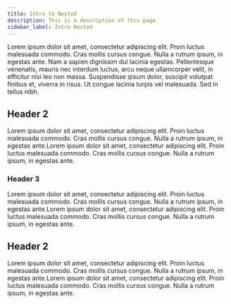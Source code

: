 ```yaml
---
title: Intro to Nested
description: This is a description of this page
sidebar_label: Intro Nested
---
```


Lorem ipsum dolor sit amet, consectetur adipiscing elit. Proin luctus malesuada commodo. Cras mollis cursus congue. Nulla a rutrum ipsum, in egestas ante. Nam a sapien dignissim dui lacinia egestas. Pellentesque venenatis, mauris nec interdum luctus, arcu neque ullamcorper velit, in efficitur nisi leo non massa. Suspendisse ipsum dolor, suscipit volutpat finibus et, viverra in risus. Ut congue lacinia turpis vel malesuada. Sed in tellus nibh.

## Header 2

Lorem ipsum dolor sit amet, consectetur adipiscing elit. Proin luctus malesuada commodo. Cras mollis cursus congue. Nulla a rutrum ipsum, in egestas ante.Lorem ipsum dolor sit amet, consectetur adipiscing elit. Proin luctus malesuada commodo. Cras mollis cursus congue. Nulla a rutrum ipsum, in egestas ante.

### Header 3

Lorem ipsum dolor sit amet, consectetur adipiscing elit. Proin luctus malesuada commodo. Cras mollis cursus congue. Nulla a rutrum ipsum, in egestas ante.Lorem ipsum dolor sit amet, consectetur adipiscing elit. Proin luctus malesuada commodo. Cras mollis cursus congue. Nulla a rutrum ipsum, in egestas ante.

## Header 2

Lorem ipsum dolor sit amet, consectetur adipiscing elit. Proin luctus malesuada commodo. Cras mollis cursus congue. Nulla a rutrum ipsum, in egestas ante.Lorem ipsum dolor sit amet, consectetur adipiscing elit. Proin luctus malesuada commodo. Cras mollis cursus congue. Nulla a rutrum ipsum, in egestas ante.
